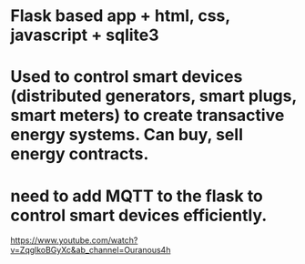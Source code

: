 # Flask based app + html, css, javascript + sqlite3


# Used to control smart devices (distributed generators, smart plugs, smart meters) to create transactive energy systems. Can buy, sell energy contracts.


# need to add MQTT to the flask to control smart devices efficiently. 
https://www.youtube.com/watch?v=ZqglkoBGyXc&ab_channel=Ouranous4h
